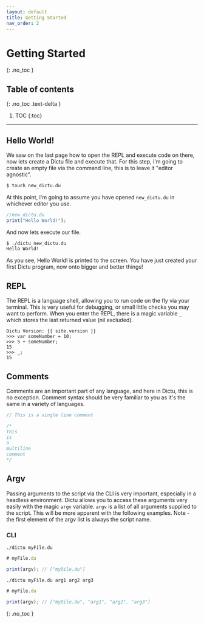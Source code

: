 ```yaml
---
layout: default
title: Getting Started
nav_order: 2
---
```


# Getting Started
{: .no_toc }

## Table of contents
{: .no_toc .text-delta }

1. TOC
{:toc}

---
## Hello World!

We saw on the last page how to open the REPL and execute code on there, now lets create a Dictu file
and execute that. For this step, i'm going to create an empty file via the command line, this
is to leave it "editor agnostic".

```bash
$ touch new_dictu.du
```
At this point, i'm going to assume you have opened `new_dictu.du` in whichever editor you use.

```js
//new_dictu.du
print("Hello World!");
```

And now lets execute our file.

```bash
$ ./dictu new_dictu.du
Hello World!
```

As you see, Hello World! is printed to the screen. You have just created your first Dictu
program, now onto bigger and better things!

## REPL

The REPL is a language shell, allowing you to run code on the fly via your terminal. This is very useful for debugging, or small little checks you may want to perform. When you enter the REPL, there is a magic variable `_` which stores the last returned value (nil excluded).

```
Dictu Version: {{ site.version }}
>>> var someNumber = 10;
>>> 5 + someNumber;
15
>>> _;
15
```

## Comments

Comments are an important part of any language, and here in Dictu, this is no exception. Comment syntax should be very familiar to you as it's the same in a variety of languages.

```js
// This is a single line comment

/*
this
is
a
multiline
comment
*/
```

## Argv

Passing arguments to the script via the CLI is very important, especially in a headless environment. Dictu allows you to access these arguments very easily with the magic `argv` variable. `argv` is a list of all arguments supplied to the script. This will be more apparent with the following examples. Note - the first element of the argv list is always the script name.

### CLI

`./dictu myFile.du`

```js
# myFile.du

print(argv); // ["myDile.du"]
```

`./dictu myFile.du arg1 arg2 arg3`

```js
# myFile.du

print(argv); // ["myDile.du", "arg1", "arg2", "arg3"]
```

{: .no_toc }